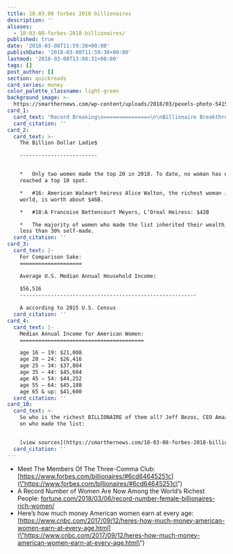 ```yaml
---
title: 18.03.08 forbes 2018 billionaires
description: ''
aliases:
  - 18-03-08-forbes-2018-billionaires/
published: true
date: '2018-03-08T11:59:38+00:00'
publishDate: '2018-03-08T11:59:38+00:00'
lastmod: '2018-03-08T13:08:31+00:00'
tags: []
post_author: []
section: quickreads
card_series: money
color_palette_classname: light-green
background_image: >-
  https://smarthernews.com/wp-content/uploads/2018/03/pexels-photo-541525-1-scaled.jpeg
card_1:
  card_text: "Record Breaking\n===============\n\nBillionaire Breakthrough\n------------------------\n\n_Forbes_ newly released 2018 Worlda\x19s Billionaire rankings shows **women make up nearly 12% of the world’s billionaires** – that’s an all-time high."
  card_citation: ''
card_2:
  card_text: >-
    The Billion Dollar Ladie$

    -------------------------


    *   Only two women made the top 20 in 2018. To date, no woman has ever
    reached a top 10 spot.

    *   #16: American Walmart heiress Alice Walton, the richest woman in the
    world, is worth about $46B.

    *   #18:A Francoise Bettencourt Meyers, L’Oreal Heiress: $42B

    *   The majority of women who made the list inherited their wealth, with
    less than 30% self-made.
  card_citation: ''
card_3:
  card_text: |-
    For Comparison Sake:
    ====================

    Average U.S. Median Annual Household Income:  
      
    $56,516
    ---------------------------------------------------------

    A according to 2015 U.S. Census
  card_citation: ''
card_4:
  card_text: |-
    Median Annual Income for American Women:
    ========================================

    age 16 – 19: $21,008  
    age 20 – 24: $26,416  
    age 25 – 34: $37,804  
    age 35 – 44: $45,604  
    age 45 – 54: $44,252  
    age 55 – 64: $45,188  
    age 65 & up: $41,600
  card_citation: ''
card_10:
  card_text: >-
    So who is the richest BILLIONAIRE of them all? Jeff Bezos, CEO Amazon. More
    on who made the list:


    [view sources](https://smarthernews.com/18-03-08-forbes-2018-billionaires/)
  card_citation: ''
---
```

*   Meet The Members Of The Three-Comma Club: [https://www.forbes.com/billionaires/#6cd64645251c](\"https://www.forbes.com/billionaires/#6cd64645251c\")
*   A Record Number of Women Are Now Among the World’s Richest People: [fortune.com/2018/03/06/record-number-female-billionaires-rich-women/](\"http://fortune.com/2018/03/06/record-number-female-billionaires-rich-women/\")
*   Here’s how much money American women earn at every age: [https://www.cnbc.com/2017/09/12/heres-how-much-money-american-women-earn-at-every-age.html](\"https://www.cnbc.com/2017/09/12/heres-how-much-money-american-women-earn-at-every-age.html\")
